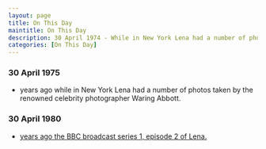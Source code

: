 ```yaml
---
layout: page
title: On This Day
maintitle: On This Day
description: 30 April 1974 - While in New York Lena had a number of photos taken by the renowned celebrity photographer Waring Abbott. 30 April 1980 - The BBC broadcast series 1, episode 2 of Lena.
categories: [On This Day]
---
```


### 30 April 1975
* <span id="age1"></span> years ago while in New York Lena had a number of photos taken by the renowned celebrity photographer Waring Abbott.

### 30 April 1980
* [<span id="age1"></span> years ago the BBC broadcast series 1, episode 2 of Lena.](/bbc%20one/1980/04/30/lena.html)

<!-- Script for calculating number of years ago -->
<script>
var dob = '19740430';
var year = Number(dob.substr(0, 4));
var month = Number(dob.substr(4, 2)) - 1;
var day = Number(dob.substr(6, 2));
var today = new Date();
var age1 = today.getFullYear() - year;
if (today.getMonth() < month || (today.getMonth() == month && today.getDate() < day)) {
  age1--;
}
document.getElementById("age1").innerHTML=age1;

var dob = '19800430';
var year = Number(dob.substr(0, 4));
var month = Number(dob.substr(4, 2)) - 1;
var day = Number(dob.substr(6, 2));
var today = new Date();
var age2 = today.getFullYear() - year;
if (today.getMonth() < month || (today.getMonth() == month && today.getDate() < day)) {
  age2--;
}
document.getElementById("age2").innerHTML=age2;
</script>

